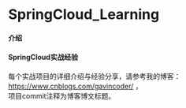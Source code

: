 # SpringCloud_Learning

#### 介绍
#### SpringCloud实战经验
每个实战项目的详细介绍与经验分享，请参考我的博客：https://www.cnblogs.com/gavincoder/ ，<br/>
项目commit注释为博客博文标题。